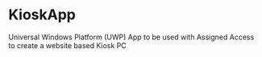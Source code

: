 # KioskApp

Universal Windows Platform (UWP) App to be used with Assigned Access to create a website based Kiosk PC
